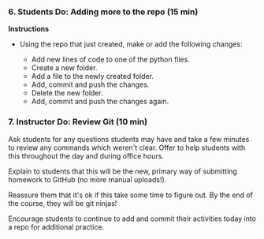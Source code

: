 ### 6. Students Do: Adding more to the repo (15 min)

**Instructions**

* Using the repo that just created, make or add the following changes:

    * Add new lines of code to one of the python files.
    * Create a new folder.
    * Add a file to the newly created folder.
    * Add, commit and push the changes.
    * Delete the new folder.
    * Add, commit and push the changes again.

### 7. Instructor Do: Review Git (10 min)

Ask students for any questions students may have and take a few minutes to review any commands which weren't clear. Offer to help students with this throughout the day and during office hours.

Explain to students that this will be the new, primary way of submitting homework to GitHub (no more manual uploads!).

Reassure them that it's ok if this take some time to figure out. By the end of the course, they will be git ninjas!

Encourage students to continue to add and commit their activities today into a repo for additional practice.

